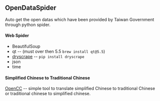 ## OpenDataSpider
Auto get the open datas which have been provided by Taiwan Government through python spider.
#### Web Spider

- BeautifulSoup
- qt -- (must over then 5.5 `brew install qt@5.5`)
- [dryscrape](http://dryscrape.readthedocs.io/en/latest/installation.html) -- `pip install dryscrape`
- json
- time

#### Simplified Chinese to Traditional Chinese
[OpenCC](https://github.com/BYVoid/OpenCC) -- simple tool to translate simplified Chinese to traditional Chinese or traditional chinese to simplified chinese.

